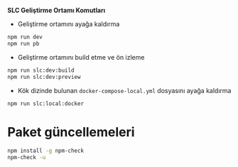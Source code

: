 **SLC Geliştirme Ortamı Komutları**

- Geliştirme ortamını ayağa kaldırma

```bash
npm run dev
npm run pb
```

- Geliştirme ortamını build etme ve ön izleme

```bash
npm run slc:dev:build
npm run slc:dev:preview
```

- Kök dizinde bulunan `docker-compose-local.yml` dosyasını ayağa kaldırma

```bash
npm run slc:local:docker
```

# Paket güncellemeleri

```bash
npm install -g npm-check
npm-check -u
```
